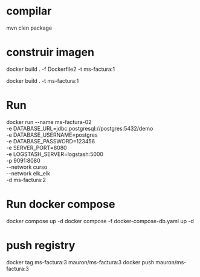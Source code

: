 # compilar

mvn clen package

# construir imagen

docker build . -f Dockerfile2 -t ms-factura:1

docker build . -t ms-factura:1

# Run

docker run --name ms-factura-02 \
        -e DATABASE_URL=jdbc:postgresql://postgres:5432/demo \
        -e DATABASE_USERNAME=postgres \
        -e DATABASE_PASSWORD=123456 \
        -e SERVER_PORT=8080 \
        -e LOGSTASH_SERVER=logstash:5000 \
        -p 9091:8080 \
        --network curso \
        --network elk_elk \
        -d ms-factura:2

# Run docker compose

docker compose up -d
docker compose -f docker-compose-db.yaml up -d 

# push registry

docker tag ms-factura:3 mauron/ms-factura:3
docker push mauron/ms-factura:3

